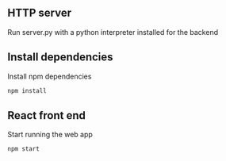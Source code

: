 ## HTTP server

Run server.py with a python interpreter installed for the backend

## Install dependencies

Install npm dependencies

```bash
npm install 
```

## React front end

Start running the web app

```bash
npm start 
```
